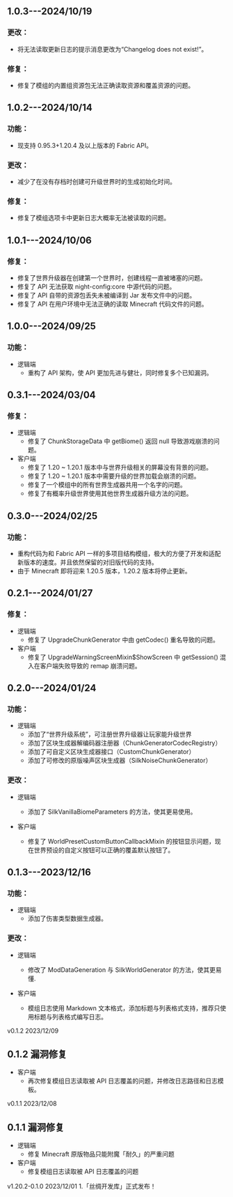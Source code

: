 ## 1.0.3---2024/10/19

### 更改：

- 将无法读取更新日志的提示消息更改为“Changelog does not exist!”。

### 修复：

- 修复了模组的内置组资源包无法正确读取资源和覆盖资源的问题。

## 1.0.2---2024/10/14

### 功能：

- 现支持 0.95.3+1.20.4 及以上版本的 Fabric API。

### 更改：

- 减少了在没有存档时创建可升级世界时的生成初始化时间。

### 修复：

- 修复了模组选项卡中更新日志大概率无法被读取的问题。

## 1.0.1---2024/10/06

### 修复：

- 修复了世界升级器在创建第一个世界时，创建线程一直被堵塞的问题。
- 修复了 API 无法获取 night-config:core 中源代码的问题。
- 修复了 API 自带的资源包丢失未被编译到 Jar 发布文件中的问题。
- 修复了 API 在用户环境中无法正确的读取 Minecraft 代码文件的问题。

## 1.0.0---2024/09/25

### 功能：

- 逻辑端
	- 重构了 API 架构，使 API 更加先进与健壮，同时修复多个已知漏洞。

## 0.3.1---2024/03/04

### 修复：

- 逻辑端
	- 修复了 ChunkStorageData 中 getBiome() 返回 null 导致游戏崩溃的问题。
- 客户端
	- 修复了 1.20 ~ 1.20.1 版本中与世界升级相关的屏幕没有背景的问题。
	- 修复了 1.20 ~ 1.20.1 版本中需要升级的世界加载会崩溃的问题。
	- 修复了一个模组中的所有世界生成器共用一个名字的问题。
	- 修复了有概率升级世界使用其他世界生成器升级方法的问题。

## 0.3.0---2024/02/25

### 功能：

- 重构代码为和 Fabric API 一样的多项目结构模组，极大的方便了开发和适配新版本的速度。并且依然保留的对旧版代码的支持。
- 由于 Minecraft 即将迎来 1.20.5 版本，1.20.2 版本将停止更新。

## 0.2.1---2024/01/27

### 修复：

- 逻辑端
	- 修复了 UpgradeChunkGenerator 中由 getCodec() 重名导致的问题。
- 客户端
	- 修复了 UpgradeWarningScreenMixin$ShowScreen 中 getSession() 混入在客户端失败导致的 remap 崩溃问题。

## 0.2.0---2024/01/24

### 功能：

- 逻辑端
	- 添加了“世界升级系统”，可注册世界升级器让玩家能升级世界
	- 添加了区块生成器解编码器注册器（ChunkGeneratorCodecRegistry）
	- 添加了可自定义区块生成器接口（CustomChunkGenerator）
	- 添加了可修改的原版噪声区块生成器（SilkNoiseChunkGenerator）

### 更改：

- 逻辑端
	- 添加了 SilkVanillaBiomeParameters 的方法，使其更易使用。

- 客户端
	- 修复了 WorldPresetCustomButtonCallbackMixin 的按钮显示问题，现在世界预设的自定义按钮可以正确的覆盖默认按钮了。

## 0.1.3---2023/12/16

### 功能：

- 逻辑端
	- 添加了伤害类型数据生成器。

### 更改：

- 逻辑端
	- 修改了 ModDataGeneration 与 SilkWorldGenerator 的方法，使其更易懂.

- 客户端
	- 模组日志使用 Markdown 文本格式，添加标题与列表格式支持，推荐只使用标题与列表格式编写日志。

v0.1.2 2023/12/09

## 0.1.2 漏洞修复

- 客户端
	- 再次修复模组日志读取被 API 日志覆盖的问题，并修改日志路径和日志模板。

v0.1.1 2023/12/08

## 0.1.1 漏洞修复

- 逻辑端
	- 修复 Minecraft 原版物品只能附魔「耐久」的严重问题
- 客户端
	- 修复模组日志读取被 API 日志覆盖的问题

v1.20.2-0.1.0 2023/12/01
1.「丝绸开发库」正式发布！